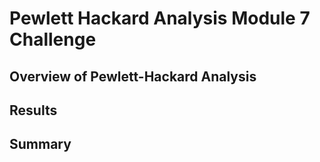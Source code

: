 # **Pewlett Hackard Analysis Module 7 Challenge**

## **Overview of Pewlett-Hackard Analysis**
 



## **Results**






## **Summary**